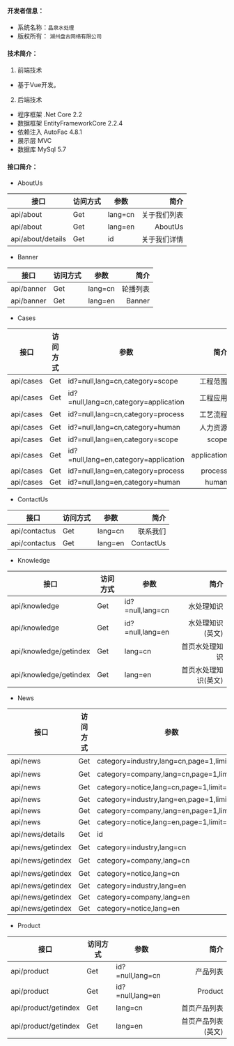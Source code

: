 #### 开发者信息：
* 系统名称：` 晶泉水处理 `
* 版权所有： ` 湖州盘古网络有限公司 `

#### 技术简介：
1. 前端技术
* 基于Vue开发。

2. 后端技术
* 程序框架 .Net Core 2.2
* 数据框架 EntityFrameworkCore 2.2.4
* 依赖注入 AutoFac 4.8.1
* 展示层 MVC
* 数据库 MySql 5.7


#### 接口简介：
* AboutUs

接口|访问方式|参数|简介
---|---|---|---:
api/about|Get|lang=cn|关于我们列表
api/about|Get|lang=en|AboutUs
api/about/details|Get|id|关于我们详情


* Banner

接口|访问方式|参数|简介
---|---|---|---:
api/banner|Get|lang=cn|轮播列表
api/banner|Get|lang=en|Banner


* Cases

接口|访问方式|参数|简介
---|---|---|---:
api/cases|Get|id?=null,lang=cn,category=scope|工程范围
api/cases|Get|id?=null,lang=cn,category=application|工程应用
api/cases|Get|id?=null,lang=cn,category=process|工艺流程
api/cases|Get|id?=null,lang=cn,category=human|人力资源
api/cases|Get|id?=null,lang=en,category=scope|scope
api/cases|Get|id?=null,lang=en,category=application|application
api/cases|Get|id?=null,lang=en,category=process|process
api/cases|Get|id?=null,lang=en,category=human|human


* ContactUs

接口|访问方式|参数|简介
---|---|---|---:
api/contactus|Get|lang=cn|联系我们
api/contactus|Get|lang=en|ContactUs



* Knowledge

接口|访问方式|参数|简介
---|---|---|---:
api/knowledge|Get|id?=null,lang=cn|水处理知识
api/knowledge|Get|id?=null,lang=en|水处理知识(英文)
api/knowledge/getindex|Get|lang=cn|首页水处理知识
api/knowledge/getindex|Get|lang=en|首页水处理知识(英文)


* News

接口|访问方式|参数|简介
---|---|---|---:
api/news|Get|category=industry,lang=cn,page=1,limit=10|行业新闻
api/news|Get|category=company,lang=cn,page=1,limit=10|公司新闻
api/news|Get|category=notice,lang=cn,page=1,limit=10|公司公告
api/news|Get|category=industry,lang=en,page=1,limit=10|industry
api/news|Get|category=company,lang=en,page=1,limit=10|company
api/news|Get|category=notice,lang=en,page=1,limit=10|notice
api/news/details|Get|id|新闻详情
api/news/getindex|Get|category=industry,lang=cn|行业新闻
api/news/getindex|Get|category=company,lang=cn|公司新闻
api/news/getindex|Get|category=notice,lang=cn|公司公告
api/news/getindex|Get|category=industry,lang=en|industry
api/news/getindex|Get|category=company,lang=en|company
api/news/getindex|Get|category=notice,lang=en|notice

* Product

接口|访问方式|参数|简介
---|---|---|---:
api/product|Get|id?=null,lang=cn|产品列表
api/product|Get|id?=null,lang=en|Product
api/product/getindex|Get|lang=cn|首页产品列表
api/product/getindex|Get|lang=en|首页产品列表(英文)